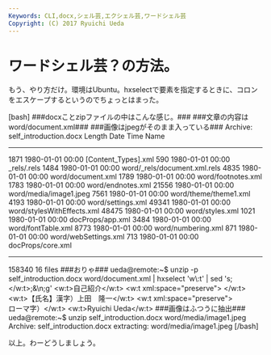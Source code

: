 ```yaml
---
Keywords: CLI,docx,シェル芸,エクシェル芸,ワードシェル芸
Copyright: (C) 2017 Ryuichi Ueda
---
```


# ワードシェル芸？の方法。
もう、やり方だけ。環境はUbuntu。hxselectで要素を指定するときに、コロンをエスケープするというのでちょっとはまった。

[bash]
###docxことzipファイルの中はこんな感じ。###
###文章の内容はword/document.xml###
###画像はjpegがそのまま入っている###
Archive: self_introduction.docx
 Length Date Time Name
--------- ---------- ----- ----
 1871 1980-01-01 00:00 [Content_Types].xml
 590 1980-01-01 00:00 _rels/.rels
 1484 1980-01-01 00:00 word/_rels/document.xml.rels
 4835 1980-01-01 00:00 word/document.xml
 1789 1980-01-01 00:00 word/footnotes.xml
 1783 1980-01-01 00:00 word/endnotes.xml
 21556 1980-01-01 00:00 word/media/image1.jpeg
 7561 1980-01-01 00:00 word/theme/theme1.xml
 4193 1980-01-01 00:00 word/settings.xml
 49341 1980-01-01 00:00 word/stylesWithEffects.xml
 48475 1980-01-01 00:00 word/styles.xml
 1021 1980-01-01 00:00 docProps/app.xml
 3484 1980-01-01 00:00 word/fontTable.xml
 8773 1980-01-01 00:00 word/numbering.xml
 871 1980-01-01 00:00 word/webSettings.xml
 713 1980-01-01 00:00 docProps/core.xml
--------- -------
 158340 16 files
###おりゃ###
ueda\@remote:~$ unzip -p self_introduction.docx word/document.xml | hxselect 'w\\:t' | sed 's;&lt;/w:t&gt;;&amp;\\n;g'
&lt;w:t&gt;自己紹介&lt;/w:t&gt;
&lt;w:t xml:space=&quot;preserve&quot;&gt; &lt;/w:t&gt;
&lt;w:t&gt;【氏名】漢字）上田　隆一&lt;/w:t&gt;
&lt;w:t xml:space=&quot;preserve&quot;&gt;　　　　ローマ字）&lt;/w:t&gt;
&lt;w:t&gt;Ryuichi Ueda&lt;/w:t&gt;
###画像はふつうに抽出###
ueda\@remote:~$ unzip self_introduction.docx word/media/image1.jpeg
Archive: self_introduction.docx
 extracting: word/media/image1.jpeg 
[/bash]


以上。わーどうしましょう。

